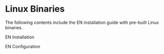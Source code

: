 # Linux Binaries
The following contents include the EN installation guide with pre-built Linux binaries.

​EN Installation​

​EN Configuration​
